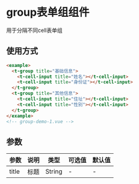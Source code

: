 # group表单组组件
用于分隔不同cell表单组

## 使用方式
```html
<example>
  <t-group title="基础信息">
    <t-cell-input title="姓名"></t-cell-input>
    <t-cell-input title="身份证"></t-cell-input>
  </t-group>
  <t-group title="其他信息">
    <t-cell-input title="住址"></t-cell-input>
    <t-cell-input title="性别"></t-cell-input>
  </t-group>
</example>
<!-- group-demo-1.vue -->
```

## 参数
  | 参数      | 说明    | 类型      | 可选值       | 默认值   |
  |---------- |-------- |---------- |-------------  |-------- |
  | title     | 标题   | String  |  -   |   -   |

